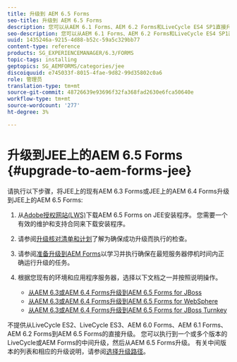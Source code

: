 ```yaml
---
title: 升级到 AEM 6.5 Forms
seo-title: 升级到 AEM 6.5 Forms
description: 您可以从AEM 6.1 Forms、AEM 6.2 Forms和LiveCycle ES4 SP1直接升级到AEM 6.3 Forms。
seo-description: 您可以从AEM 6.1 Forms、AEM 6.2 Forms和LiveCycle ES4 SP1直接升级到AEM 6.3 Forms。
uuid: 1435246a-9215-4d88-b52c-59a5c329bb77
content-type: reference
products: SG_EXPERIENCEMANAGER/6.3/FORMS
topic-tags: installing
geptopics: SG_AEMFORMS/categories/jee
discoiquuid: e745033f-8015-4fae-9d82-99d35802c0a6
role: 管理员
translation-type: tm+mt
source-git-commit: 48726639e93696f32fa368fad2630e6fca50640e
workflow-type: tm+mt
source-wordcount: '277'
ht-degree: 3%

---
```



# 升级到JEE上的AEM 6.5 Forms {#upgrade-to-aem-forms-jee}

请执行以下步骤，将JEE上的现有AEM 6.3 Forms或JEE上的AEM 6.4 Forms升级到JEE上的AEM 6.5 Forms:

1. 从[Adobe授权网站(LWS)](https://licensing.adobe.com/)下载AEM 6.5 Forms on JEE安装程序。 您需要一个有效的维护和支持合同来下载安装程序。
1. 请参阅[升级核对清单和计划](https://www.adobe.com/go/learn_aemfroms_upgrade_checklist_65)了解为确保成功升级而执行的检查。
1. 请参阅[准备升级到AEM Forms](https://www.adobe.com/go/learn_aemforms_prepareupgrade_65)以学习并执行确保在最短服务器停机时间内正确运行升级的任务。
1. 根据您现有的环境和应用程序服务器，选择以下文档之一并按照说明操作。

   * [从AEM 6.3或AEM 6.4 Forms升级到AEM 6.5 Forms for JBoss](http://www.adobe.com/go/learn_aemforms_upgradeJBoss_65)
   * [从AEM 6.3或AEM 6.4 Forms升级到AEM 6.5 Forms for WebSphere](http://www.adobe.com/go/learn_aemforms_upgradeWebSphere_65)
   * [从AEM 6.3或AEM 6.4 Forms升级到AEM 6.5 Forms for JBoss Turnkey](http://www.adobe.com/go/learn_aemforms_upgradeTurnkey_65)

不提供从LiveCycle ES2、LiveCycle ES3、AEM 6.0 Forms、AEM 6.1 Forms、AEM 6.2 Forms到AEM 6.5 Forms的直接升级。 您可以执行到一个或多个版本的LiveCycle或AEM Forms的中间升级，然后从AEM 6.5 Forms升级。 有关中间版本的列表和相应的升级说明，请参阅[选择升级路径](upgrade.md)。
